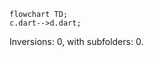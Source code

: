 <!---
Generated by https://github.com/polina-c/layerlens
Dependencies that create loop are markes with `!`.
-->

```mermaid
flowchart TD;
c.dart-->d.dart;
```

Inversions: 0, with subfolders: 0.

